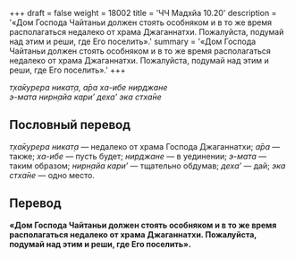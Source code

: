 +++
draft = false
weight = 18002
title = 'ЧЧ Мадхйа 10.20'
description = '«Дом Господа Чайтаньи должен стоять особняком и в то же время располагаться недалеко от храма Джаганнатхи. Пожалуйста, подумай над этим и реши, где Его поселить».'
summary = '«Дом Господа Чайтаньи должен стоять особняком и в то же время располагаться недалеко от храма Джаганнатхи. Пожалуйста, подумай над этим и реши, где Его поселить».'
+++

_т̣ха̄курера никат̣а, а̄ра ха-ибе нирджане  
э-мата нирн̣айа кари’ деха’ эка стха̄не_

## Пословный перевод

_т̣ха̄курера_ _никат̣а_ — недалеко от храма Господа Джаганнатхи; _а̄ра_ — также; _ха_\-_ибе_ — пусть будет; _нирджане_ — в уединении; _э_\-_мата_ — таким образом; _нирн̣айа_ _кари’_ — тщательно обдумав; _деха’_ — дай; _эка_ _стха̄не_ — одно место.

## Перевод

**«Дом Господа Чайтаньи должен стоять особняком и в то же время располагаться недалеко от храма Джаганнатхи. Пожалуйста, подумай над этим и реши, где Его поселить».**
